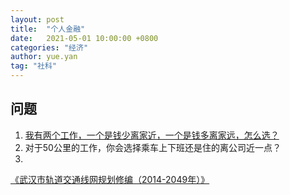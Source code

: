 ```yaml
---
layout: post
title:  "个人金融"
date:   2021-05-01 10:00:00 +0800
categories: "经济"
author: yue.yan
tag: "社科"
---
```


## 

## 问题

1. [我有两个工作，一个是钱少离家近，一个是钱多离家远，怎么选？](https://www.reddit.com/r/personalfinance/comments/3tejjh/should_i_take_a_job_that_pays_less_money_but_is/)
2. 对于50公里的工作，你会选择乘车上下班还是住的离公司近一点？
3. 



[《武汉市轨道交通线网规划修编（2014-2049年）》](http://zrzyhgh.wuhan.gov.cn/xxfw/ghzs/202007/t20200707_1396359.shtml)




